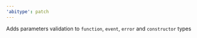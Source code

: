```yaml
---
'abitype': patch
---
```


Adds parameters validation to `function`, `event`, `error` and `constructor` types
